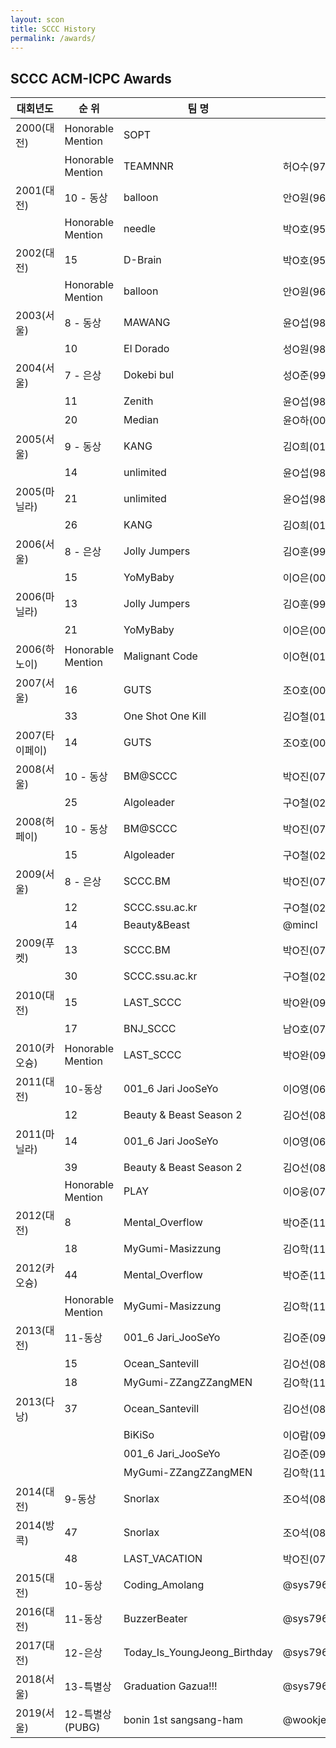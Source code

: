 ```yaml
---
layout: scon
title: SCCC History
permalink: /awards/
---
```


<h2> SCCC ACM-ICPC Awards</h2>
<table class="ui celled table">
<thead>
	<tr><th>대회년도</th><th>순 위</th><th>팀 명</th><th colspan="3">팀원</th></tr></thead><tbody>
	<tr><td>2000(대전)</td><td>Honorable Mention</td><td>SOPT</td><td>&nbsp;</td><td>&nbsp;</td><td>&nbsp;</td></tr>
	<tr><td>&nbsp;</td><td>Honorable Mention</td><td>TEAMNNR</td><td>허O수(97)</td><td>&nbsp;</td><td>&nbsp;</td></tr>
	<tr><td>2001(대전)</td><td>10 - 동상</td><td>balloon</td><td>안O원(96)</td><td>김O호(97)</td><td>김O훈(99)</td></tr>
	<tr><td>&nbsp;</td><td>Honorable Mention</td><td>needle</td><td>박O호(95)</td><td>설O수(96)</td><td>김O정(97)</td></tr>
	<tr><td>2002(대전)</td><td>15</td><td>D-Brain</td><td>박O호(95)</td><td>남O윤(99)</td><td>이O라(01)</td></tr>
	<tr><td>&nbsp;</td><td>Honorable Mention</td><td>balloon</td><td>안O원(96)</td><td>김O호(97)</td><td>박O호(99)</td></tr>
	<tr><td>2003(서울)</td><td>8 - 동상</td><td>MAWANG</td><td>윤O섭(98)</td><td>김O희(01)</td><td>이O라(01)</td></tr>
	<tr><td>&nbsp;</td><td>10</td><td>El Dorado</td><td>성O원(98)</td><td>김O석(00)</td><td>김O철(01)</td></tr>
	<tr><td>2004(서울)</td><td>7 - 은상</td><td>Dokebi bul</td><td>성O준(99)</td><td>김O석(00)</td><td>김O희(01)</td></tr>
	<tr><td>&nbsp;</td><td>11</td><td>Zenith</td><td>윤O섭(98)</td><td>유O원(02)</td><td>한O람(02)</td></tr>
	<tr><td>&nbsp;</td><td>20</td><td>Median</td><td>윤O하(00)</td><td>이O라(01)</td><td>OO슬</td></tr>
	<tr><td>2005(서울)</td><td>9 - 동상</td><td>KANG</td><td>김O희(01)</td><td>한O람(02)</td><td>방O주(03)</td></tr>
	<tr><td>&nbsp;</td><td>14</td><td>unlimited</td><td>윤O섭(98)</td><td>송O욱(99)</td><td>고O환(04)</td></tr>
	<tr><td>2005(마닐라)</td><td>21</td><td>unlimited</td><td>윤O섭(98)</td><td>송O욱(99)</td><td>고O환(04)</td></tr>
	<tr><td>&nbsp;</td><td>26</td><td>KANG</td><td>김O희(01)</td><td>한O람(02)</td><td>방O주(03)</td></tr>
	<tr><td>2006(서울)</td><td>8 - 은상</td><td>Jolly Jumpers</td><td>김O훈(99)</td><td>송O욱(99)</td><td>문O미(04)</td></tr>
	<tr><td>&nbsp;</td><td>15</td><td>YoMyBaby</td><td>이O은(00)</td><td>조O호(00)</td><td>한O석(00)</td></tr>
	<tr><td>2006(마닐라)</td><td>13</td><td>Jolly Jumpers</td><td>김O훈(99)</td><td>송O욱(99)</td><td>문O미(04)</td></tr>
	<tr><td>&nbsp;</td><td>21</td><td>YoMyBaby</td><td>이O은(00)</td><td>조O호(00)</td><td>한O석(00)</td></tr>
	<tr><td>2006(하노이)</td><td>Honorable Mention</td><td>Malignant Code</td><td>이O현(01)</td><td>고O환(04)</td><td>이O영(06)</td></tr>
	<tr><td>2007(서울)</td><td>16</td><td>GUTS</td><td>조O호(00)</td><td>한O석(00)</td><td>임O의(07)</td></tr>
	<tr><td>&nbsp;</td><td>33</td><td>One Shot One Kill</td><td>김O철(01)</td><td>고O환(04)</td><td>박O진(07)</td></tr>
	<tr><td>2007(타이페이)</td><td>14</td><td>GUTS</td><td>조O호(00)</td><td>한O석(00)</td><td>임O의(07)</td></tr>
	<tr><td>2008(서울)</td><td>10 - 동상</td><td>BM@SCCC</td><td>박O진(07)</td><td>임O의(07)</td><td>지O섭(08)</td></tr>
	<tr><td>&nbsp;</td><td>25</td><td>Algoleader</td><td>구O철(02)</td><td>송O환(08)</td><td>조O석(08)</td></tr>
	<tr><td>2008(허페이)</td><td>10 - 동상</td><td>BM@SCCC</td><td>박O진(07)</td><td>임O의(07)</td><td>지O섭(08)</td></tr>
	<tr><td>&nbsp;</td><td>15</td><td>Algoleader</td><td>구O철(02)</td><td>송O환(08)</td><td>조O석(08)</td></tr>
	<tr><td>2009(서울)</td><td>8 - 은상</td><td>SCCC.BM</td><td>박O진(07)</td><td>임O의(07)</td><td>지O섭(08)</td></tr>
	<tr><td>&nbsp;</td><td>12</td><td>SCCC.ssu.ac.kr</td><td>구O철(02)</td><td>박O용(06)</td><td>조O석(08)</td></tr>
	<tr><td>&nbsp;</td><td>14</td><td>Beauty&Beast</td><td>@mincl</td><td>&nbsp;</td><td>&nbsp;</td></tr>
	<tr><td>2009(푸켓)</td><td>13</td><td>SCCC.BM</td><td>박O진(07)</td><td>임O의(07)</td><td>지O섭(08)</td></tr>
	<tr><td>&nbsp;</td><td>30</td><td>SCCC.ssu.ac.kr</td><td>구O철(02)</td><td>박O용(06)</td><td>조O석(08)</td></tr>
	<tr><td>2010(대전)</td><td>15</td><td>LAST_SCCC</td><td>박O완(09)</td><td>@mincl</td><td>박O진(10)</td></tr>
	<tr><td>&nbsp;</td><td>17</td><td>BNJ_SCCC</td><td>남O호(07)</td><td>박O진(07)</td><td>정O봉(07)</td></tr>
	<tr><td>2010(카오슝)</td><td>Honorable Mention</td><td>LAST_SCCC</td><td>박O완(09)</td><td>@mincl</td><td>박O진(10)</td></tr>
	<tr><td>2011(대전)</td><td>10-동상</td><td>001_6 Jari JooSeYo</td><td>이O영(06)</td><td>박O진(10)</td><td>박O준(11)</td></tr>
	<tr><td>&nbsp;</td><td>12</td><td>Beauty & Beast Season 2</td><td>김O선(08)</td><td>이O람(09)</td><td>@mincl</td></tr>
	<tr><td>2011(마닐라)</td><td>14</td><td>001_6 Jari JooSeYo</td><td>이O영(06)</td><td>박O진(10)</td><td>박O준(11)</td></tr>
	<tr><td>&nbsp;</td><td>39</td><td>Beauty & Beast Season 2</td><td>김O선(08)</td><td>이O람(09)</td><td>@mincl</td></tr>
	<tr><td>&nbsp;</td><td>Honorable Mention</td><td>PLAY</td><td>이O웅(07)</td><td>주O진(08)</td><td>&nbsp;</td></tr>
	<tr><td>2012(대전)</td><td>8</td><td>Mental_Overflow</td><td>박O준(11)</td><td>@youngjeong_yu</td><td>박O이(11)</td></tr>
	<tr><td>&nbsp;</td><td>18</td><td>MyGumi-Masizzung</td><td>김O학(11)</td><td>@Martian</td><td>박O영(11)</td></tr>
	<tr><td>2012(카오슝)</td><td>44</td><td>Mental_Overflow</td><td>박O준(11)</td><td>@youngjeong_yu</td><td>박O이(11)</td></tr>
	<tr><td>&nbsp;</td><td>Honorable Mention</td><td>MyGumi-Masizzung</td><td>김O학(11)</td><td>@Martian</td><td>박O영(11)</td></tr>
	<tr><td>2013(대전)</td><td>11-동상</td><td>001_6 Jari_JooSeYo</td><td>김O준(09)</td><td>박O준(11)</td><td>박O영(11)</td></tr>
	<tr><td>&nbsp;</td><td>15</td><td>Ocean_Santevill</td><td>김O선(08)</td><td>황O영(12)</td><td>이O우(12)</td></tr>
	<tr><td>&nbsp;</td><td>18</td><td>MyGumi-ZZangZZangMEN</td><td>김O학(11)</td><td>@Martian</td><td>김O관(12)</td></tr>
	<tr><td>2013(다낭)</td><td>37</td><td>Ocean_Santevill</td><td>김O선(08)</td><td>황O영(12)</td><td>이O우(12)</td></tr>
	<tr><td>&nbsp;</td><td>&nbsp;</td><td>BiKiSo</td><td>이O람(09)</td><td>&nbsp;</td><td>&nbsp;</td></tr>
	<tr><td>&nbsp;</td><td>&nbsp;</td><td>001_6 Jari_JooSeYo</td><td>김O준(09)</td><td>박O준(11)</td><td>박O영(11)</td></tr>
	<tr><td>&nbsp;</td><td>&nbsp;</td><td>MyGumi-ZZangZZangMEN</td><td>김O학(11)</td><td>@Martian</td><td>김O관(12)</td></tr>
	<tr><td>2014(대전)</td><td>9-동상</td><td>Snorlax</td><td>조O석(08)</td><td>박O영(11)</td><td>황O영(12)</td></tr>
	<tr><td>2014(방콕)</td><td>47</td><td>Snorlax</td><td>조O석(08)</td><td>박O영(11)</td><td>황O영(12)</td></tr>
	<tr><td>&nbsp;</td><td>48</td><td>LAST_VACATION</td><td>박O진(07)</td><td>&nbsp;</td><td>&nbsp;</td></tr>
	<tr><td>2015(대전)</td><td>10-동상</td><td>Coding_Amolang</td><td>@sys7961</td><td>박O우(11)</td><td>김O빈(14)</td></tr>
	<tr><td>2016(대전)</td><td>11-동상</td><td>BuzzerBeater</td><td>@sys7961</td><td>@choiking10</td><td>황O영(12)</td></tr>
	<tr><td>2017(대전)</td><td>12-은상</td><td>Today_Is_YoungJeong_Birthday</td><td>@sys7961</td><td>@hyo123bin</td><td>@skdudn321</td></tr>
	<tr><td>2018(서울)</td><td>13-특별상</td><td>Graduation Gazua!!!</td><td>@sys7961</td><td>@hyo123bin</td><td>@skdudn321</td></tr>
	<tr><td>2019(서울)</td><td>12-특별상(PUBG)</td><td>bonin 1st sangsang-ham</td><td>@wookje</td><td>@edenooo</td><td>@cake_monotone</td></tr>
</tbody></table>